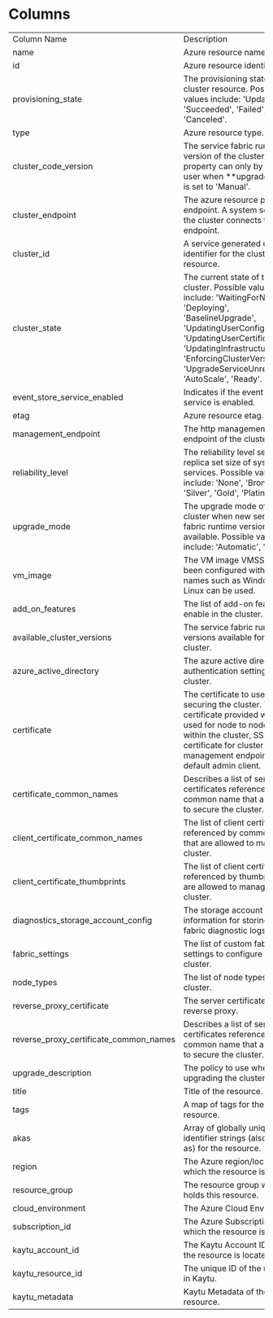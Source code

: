 # Columns  

<table>
	<tr><td>Column Name</td><td>Description</td></tr>
	<tr><td>name</td><td>Azure resource name.</td></tr>
	<tr><td>id</td><td>Azure resource identifier.</td></tr>
	<tr><td>provisioning_state</td><td>The provisioning state of the cluster resource. Possible values include: &#39;Updating&#39;, &#39;Succeeded&#39;, &#39;Failed&#39;, &#39;Canceled&#39;.</td></tr>
	<tr><td>type</td><td>Azure resource type.</td></tr>
	<tr><td>cluster_code_version</td><td>The service fabric runtime version of the cluster. This property can only by set the user when **upgradeMode** is set to &#39;Manual&#39;.</td></tr>
	<tr><td>cluster_endpoint</td><td>The azure resource provider endpoint. A system service in the cluster connects to this  endpoint.</td></tr>
	<tr><td>cluster_id</td><td>A service generated unique identifier for the cluster resource.</td></tr>
	<tr><td>cluster_state</td><td>The current state of the cluster. Possible values include: &#39;WaitingForNodes&#39;, &#39;Deploying&#39;, &#39;BaselineUpgrade&#39;, &#39;UpdatingUserConfiguration&#39;, &#39;UpdatingUserCertificate&#39;, &#39;UpdatingInfrastructure&#39;, &#39;EnforcingClusterVersion&#39;, &#39;UpgradeServiceUnreachable&#39;, &#39;AutoScale&#39;, &#39;Ready&#39;.</td></tr>
	<tr><td>event_store_service_enabled</td><td>Indicates if the event store service is enabled.</td></tr>
	<tr><td>etag</td><td>Azure resource etag.</td></tr>
	<tr><td>management_endpoint</td><td>The http management endpoint of the cluster.</td></tr>
	<tr><td>reliability_level</td><td>The reliability level sets the replica set size of system services. Possible values include: &#39;None&#39;, &#39;Bronze&#39;, &#39;Silver&#39;, &#39;Gold&#39;, &#39;Platinum&#39;.</td></tr>
	<tr><td>upgrade_mode</td><td>The upgrade mode of the cluster when new service fabric runtime version is available. Possible values include: &#39;Automatic&#39;, &#39;Manual&#39;.</td></tr>
	<tr><td>vm_image</td><td>The VM image VMSS has been configured with. Generic names such as Windows or Linux can be used.</td></tr>
	<tr><td>add_on_features</td><td>The list of add-on features to enable in the cluster.</td></tr>
	<tr><td>available_cluster_versions</td><td>The service fabric runtime versions available for this cluster.</td></tr>
	<tr><td>azure_active_directory</td><td>The azure active directory authentication settings of the cluster.</td></tr>
	<tr><td>certificate</td><td>The certificate to use for securing the cluster. The certificate provided will be used for node to node security within the cluster, SSL certificate for cluster management endpoint and default admin client.</td></tr>
	<tr><td>certificate_common_names</td><td>Describes a list of server certificates referenced by common name that are used to secure the cluster.</td></tr>
	<tr><td>client_certificate_common_names</td><td>The list of client certificates referenced by common name that are allowed to manage the cluster.</td></tr>
	<tr><td>client_certificate_thumbprints</td><td>The list of client certificates referenced by thumbprint that are allowed to manage the cluster.</td></tr>
	<tr><td>diagnostics_storage_account_config</td><td>The storage account information for storing service fabric diagnostic logs.</td></tr>
	<tr><td>fabric_settings</td><td>The list of custom fabric settings to configure the cluster.</td></tr>
	<tr><td>node_types</td><td>The list of node types in the cluster.</td></tr>
	<tr><td>reverse_proxy_certificate</td><td>The server certificate used by reverse proxy.</td></tr>
	<tr><td>reverse_proxy_certificate_common_names</td><td>Describes a list of server certificates referenced by common name that are used to secure the cluster.</td></tr>
	<tr><td>upgrade_description</td><td>The policy to use when upgrading the cluster.</td></tr>
	<tr><td>title</td><td>Title of the resource.</td></tr>
	<tr><td>tags</td><td>A map of tags for the resource.</td></tr>
	<tr><td>akas</td><td>Array of globally unique identifier strings (also known as) for the resource.</td></tr>
	<tr><td>region</td><td>The Azure region/location in which the resource is located.</td></tr>
	<tr><td>resource_group</td><td>The resource group which holds this resource.</td></tr>
	<tr><td>cloud_environment</td><td>The Azure Cloud Environment.</td></tr>
	<tr><td>subscription_id</td><td>The Azure Subscription ID in which the resource is located.</td></tr>
	<tr><td>kaytu_account_id</td><td>The Kaytu Account ID in which the resource is located.</td></tr>
	<tr><td>kaytu_resource_id</td><td>The unique ID of the resource in Kaytu.</td></tr>
	<tr><td>kaytu_metadata</td><td>Kaytu Metadata of the Azure resource.</td></tr>
</table>